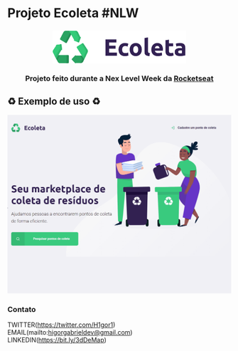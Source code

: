 # Projeto Ecoleta #NLW
<h3 align="center">
    <img alt="Logo" title="#logo" width="300px" src="READMEPICTURES/logo.png">
    <br><br>
    <b>Projeto feito durante a Nex Level Week da <a href="https://rocketseat.com.br/">Rocketseat</a></b>  
    <br>
</h3>

## ♻️ Exemplo de uso ♻️

![](READMEPICTURES/gif.gif)

### Contato
TWITTER(https://twitter.com/H1gor1)<br/>
EMAIL(mailto:higorgabrieldev@gmail.com)<br/>
LINKEDIN(https://bit.ly/3dDeMap)

